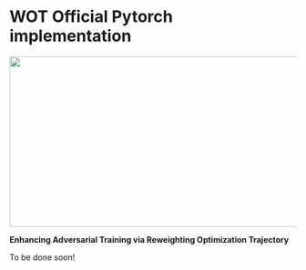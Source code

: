# WOT Official Pytorch implementation
<img src="https://github.com/TienjinHuang/UGTs-LoG/blob/main/WOT/sketch_map.pdf" width="800" height="300">

**Enhancing Adversarial Training via Reweighting Optimization Trajectory**<br>

To be done soon!
